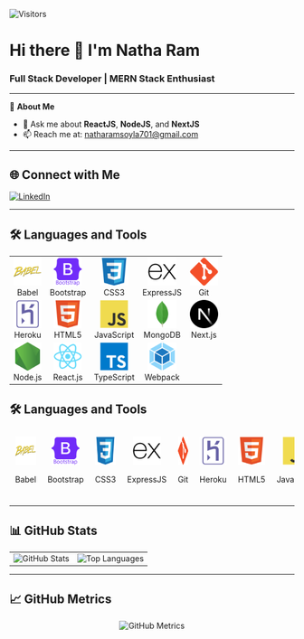 ![Visitors](https://visitor-badge.laobi.icu/badge?page_id=Natharam)

# Hi there 👋 I'm Natha Ram  
### Full Stack Developer | MERN Stack Enthusiast  

---

🔹 **About Me**  
- 💬 Ask me about **ReactJS**, **NodeJS**, and **NextJS**  
- 📫 Reach me at: [natharamsoyla701@gmail.com](mailto:natharamsoyla701@gmail.com)

---

## 🌐 **Connect with Me**  
[![LinkedIn](https://img.shields.io/badge/LinkedIn-%230077B5.svg?style=flat&logo=linkedin&logoColor=white)](https://linkedin.com/in/natharam123)

---
## 🛠️ **Languages and Tools**

<div align="center">
  <table>
    <tr>
      <td align="center"><img src="https://raw.githubusercontent.com/devicons/devicon/master/icons/babel/babel-original.svg" alt="Babel" width="50" height="50"/><br>Babel</td>
      <td align="center"><img src="https://raw.githubusercontent.com/devicons/devicon/master/icons/bootstrap/bootstrap-plain-wordmark.svg" alt="Bootstrap" width="50" height="50"/><br>Bootstrap</td>
      <td align="center"><img src="https://raw.githubusercontent.com/devicons/devicon/master/icons/css3/css3-original.svg" alt="CSS3" width="50" height="50"/><br>CSS3</td>
      <td align="center"><img src="https://raw.githubusercontent.com/devicons/devicon/master/icons/express/express-original.svg" alt="ExpressJS" width="50" height="50"/><br>ExpressJS</td>
      <td align="center"><img src="https://raw.githubusercontent.com/devicons/devicon/master/icons/git/git-original.svg" alt="Git" width="50" height="50"/><br>Git</td>
    </tr>
    <tr>
      <td align="center"><img src="https://raw.githubusercontent.com/devicons/devicon/master/icons/heroku/heroku-original.svg" alt="Heroku" width="50" height="50"/><br>Heroku</td>
      <td align="center"><img src="https://raw.githubusercontent.com/devicons/devicon/master/icons/html5/html5-original.svg" alt="HTML5" width="50" height="50"/><br>HTML5</td>
      <td align="center"><img src="https://raw.githubusercontent.com/devicons/devicon/master/icons/javascript/javascript-original.svg" alt="JavaScript" width="50" height="50"/><br>JavaScript</td>
      <td align="center"><img src="https://raw.githubusercontent.com/devicons/devicon/master/icons/mongodb/mongodb-original.svg" alt="MongoDB" width="50" height="50"/><br>MongoDB</td>
      <td align="center"><img src="https://raw.githubusercontent.com/devicons/devicon/master/icons/nextjs/nextjs-original.svg" alt="Next.js" width="50" height="50"/><br>Next.js</td>
    </tr>
    <tr>
      <td align="center"><img src="https://raw.githubusercontent.com/devicons/devicon/master/icons/nodejs/nodejs-original.svg" alt="Node.js" width="50" height="50"/><br>Node.js</td>
      <td align="center"><img src="https://raw.githubusercontent.com/devicons/devicon/master/icons/react/react-original.svg" alt="React.js" width="50" height="50"/><br>React.js</td>
      <td align="center"><img src="https://raw.githubusercontent.com/devicons/devicon/master/icons/typescript/typescript-original.svg" alt="TypeScript" width="50" height="50"/><br>TypeScript</td>
      <td align="center"><img src="https://raw.githubusercontent.com/devicons/devicon/master/icons/webpack/webpack-original.svg" alt="Webpack" width="50" height="50"/><br>Webpack</td>
    </tr>
  </table>
</div>

## 🛠️ **Languages and Tools**

<div align="center">
  <div style="display: flex; flex-wrap: nowrap; overflow-x: auto; gap: 20px; padding: 10px;">
    <div style="text-align: center; width: 90px;">
      <img src="https://raw.githubusercontent.com/devicons/devicon/master/icons/babel/babel-original.svg" alt="Babel" width="50" height="50" />
      <p>Babel</p>
    </div>
    <div style="text-align: center; width: 90px;">
      <img src="https://raw.githubusercontent.com/devicons/devicon/master/icons/bootstrap/bootstrap-plain-wordmark.svg" alt="Bootstrap" width="50" height="50" />
      <p>Bootstrap</p>
    </div>
    <div style="text-align: center; width: 90px;">
      <img src="https://raw.githubusercontent.com/devicons/devicon/master/icons/css3/css3-original.svg" alt="CSS3" width="50" height="50" />
      <p>CSS3</p>
    </div>
    <div style="text-align: center; width: 90px;">
      <img src="https://raw.githubusercontent.com/devicons/devicon/master/icons/express/express-original.svg" alt="ExpressJS" width="50" height="50" />
      <p>ExpressJS</p>
    </div>
    <div style="text-align: center; width: 90px;">
      <img src="https://raw.githubusercontent.com/devicons/devicon/master/icons/git/git-original.svg" alt="Git" width="50" height="50" />
      <p>Git</p>
    </div>
    <div style="text-align: center; width: 90px;">
      <img src="https://raw.githubusercontent.com/devicons/devicon/master/icons/heroku/heroku-original.svg" alt="Heroku" width="50" height="50" />
      <p>Heroku</p>
    </div>
    <div style="text-align: center; width: 90px;">
      <img src="https://raw.githubusercontent.com/devicons/devicon/master/icons/html5/html5-original.svg" alt="HTML5" width="50" height="50" />
      <p>HTML5</p>
    </div>
    <div style="text-align: center; width: 90px;">
      <img src="https://raw.githubusercontent.com/devicons/devicon/master/icons/javascript/javascript-original.svg" alt="JavaScript" width="50" height="50" />
      <p>JavaScript</p>
    </div>
    <div style="text-align: center; width: 90px;">
      <img src="https://raw.githubusercontent.com/devicons/devicon/master/icons/mongodb/mongodb-original.svg" alt="MongoDB" width="50" height="50" />
      <p>MongoDB</p>
    </div>
    <div style="text-align: center; width: 90px;">
      <img src="https://raw.githubusercontent.com/devicons/devicon/master/icons/nextjs/nextjs-original.svg" alt="Next.js" width="50" height="50" />
      <p>Next.js</p>
    </div>
    <div style="text-align: center; width: 90px;">
      <img src="https://raw.githubusercontent.com/devicons/devicon/master/icons/nodejs/nodejs-original.svg" alt="Node.js" width="50" height="50" />
      <p>Node.js</p>
    </div>
    <div style="text-align: center; width: 90px;">
      <img src="https://raw.githubusercontent.com/devicons/devicon/master/icons/react/react-original.svg" alt="React.js" width="50" height="50" />
      <p>React.js</p>
    </div>
    <div style="text-align: center; width: 90px;">
      <img src="https://raw.githubusercontent.com/devicons/devicon/master/icons/typescript/typescript-original.svg" alt="TypeScript" width="50" height="50" />
      <p>TypeScript</p>
    </div>
    <div style="text-align: center; width: 90px;">
      <img src="https://raw.githubusercontent.com/devicons/devicon/master/icons/webpack/webpack-original.svg" alt="Webpack" width="50" height="50" />
      <p>Webpack</p>
    </div>
  </div>
</div>

---

## 📊 **GitHub Stats**  
<table>
  <tr>
    <td>
      <img src="https://github-readme-stats.vercel.app/api?username=Natharam&show_icons=true&count_private=true&theme=gruvbox" alt="GitHub Stats" />
    </td>
    <td>
      <img src="https://github-readme-stats.vercel.app/api/top-langs/?username=Natharam&layout=compact&theme=gruvbox" alt="Top Languages" />
    </td>
  </tr>
</table>

---

## 📈 **GitHub Metrics**
<p align="center">
  <img src="https://github-readme-stats.vercel.app/api?username=Natharam&show_icons=true&count_private=true&hide=prs&theme=radical" alt="GitHub Metrics" />
</p>
